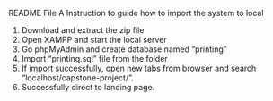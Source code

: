 README File
A Instruction to guide how to import the system to local

1. Download and extract the zip file
2. Open XAMPP and start the local server
3. Go phpMyAdmin and create database named “printing”
4. Import “printing.sql” file from the folder
5. If import successfully, open new tabs from browser and search “localhost/capstone-project/”.
6. Successfully direct to landing page.
